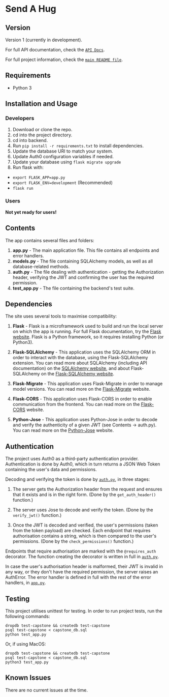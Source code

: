 # Send A Hug

## Version

Version 1 (currently in development).

For full API documentation, check the [`API Docs`](./api_docs.md).

For full project information, check the [`main README file`](https://github.com/shirblc/FSND-capstone/blob/master/README.md).

## Requirements

- Python 3

## Installation and Usage

### Developers

1. Download or clone the repo.
2. cd into the project directory.
3. cd into backend.
4. Run ```pip install -r requirements.txt``` to install dependencies.
5. Update the database URI to match your system.
6. Update Auth0 configuration variables if needed.
7. Update your database using ```flask migrate upgrade```
8. Run flask with:
  - ```export FLASK_APP=app.py```
  - ```export FLASK_ENV=development``` (Recommended)
  - ```flask run```

### Users

**Not yet ready for users!**

## Contents

The app contains several files and folders:

1. **app.py** - The main application file. This file contains all endpoints and error handlers.
2. **models.py** - The file containing SQLAlchemy models, as well as all database-related methods.
3. **auth.py** - The file dealing with authentication - getting the Authorization header, verifying the JWT and confirming the user has the required permission.
4. **test_app.py** - The file containing the backend's test suite.

## Dependencies

The site uses several tools to maximise compatibility:

1. **Flask** - Flask is a microframework used to build and run the local server on which the app is running. For full Flask documentation, try the [Flask website](https://flask.palletsprojects.com/en/1.1.x/). Flask is a Python framework, so it requires installing Python (or Python3).

2. **Flask-SQLAlchemy** - This application uses the SQLAlchemy ORM in order to interact with the database, using the Flask-SQLAlchemy extension. You can read more about SQLAlchemy (including API documentation) on the [SQLAlchemy website](https://docs.sqlalchemy.org/en/13/), and about Flask-SQLAlchemy on the [Flask-SQLAlchemy website](https://flask-sqlalchemy.palletsprojects.com/en/2.x/).

3. **Flask-Migrate** - This application uses Flask-Migrate in order to manage model versions. You can read more on the [Flask-Migrate](https://flask-migrate.readthedocs.io/en/latest/) website.

4. **Flask-CORS** - This application uses Flask-CORS in order to enable communication from the frontend. You can read more on the [Flask-CORS](https://flask-cors.readthedocs.io/en/latest/) website.

5. **Python-Jose** - This application uses Python-Jose in order to decode and verify the authenticity of a given JWT (see Contents -> auth.py). You can read more on the [Python-Jose](https://python-jose.readthedocs.io/en/latest/) website.

## Authentication

The project uses Auth0 as a third-party authentication provider. Authentication is done by Auth0, which in turn returns a JSON Web Token containing the user's data and permissions.

Decoding and verifying the token is done by [`auth.py`](./auth.py), in three stages:

1. The server gets the Authorization header from the request and ensures that it exists and is in the right form. (Done by the `get_auth_header()` function.)

2. The server uses Jose to decode and verify the token. (Done by the `verify_jwt()` function.)

3. Once the JWT is decoded and verified, the user's permissions (taken from the token payload) are checked. Each endpoint that requires authorisation contains a string, which is then compared to the user's permissions. (Done by the `check_permissions()` function.)

Endpoints that require authorisation are marked with the `@requires_auth` decorator. The function creating the decorator is written in full in [`auth.py`](./auth.py).

In case the user's authorisation header is malformed, their JWT is invalid in any way, or they don't have the required permission, the server raises an AuthError. The error handler is defined in full with the rest of the error handlers, in [`app.py`](./app.py).

## Testing

This project utilises unittest for testing. In order to run project tests, run the following commands:

```
dropdb test-capstone && createdb test-capstone
psql test-capstone < capstone_db.sql
python test_app.py
```

Or, if using MacOS:
```
dropdb test-capstone && createdb test-capstone
psql test-capstone < capstone_db.sql
python3 test_app.py
```

## Known Issues

There are no current issues at the time.
